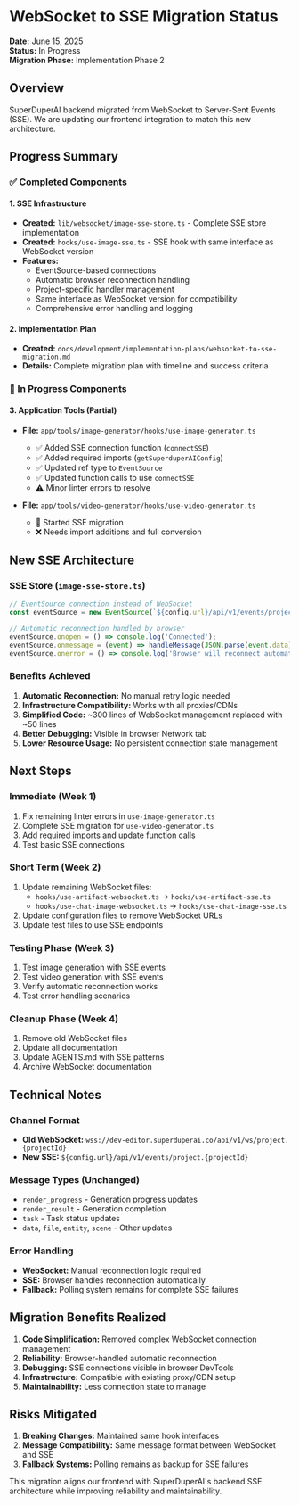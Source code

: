 # WebSocket to SSE Migration Status

**Date:** June 15, 2025  
**Status:** In Progress  
**Migration Phase:** Implementation Phase 2

## Overview

SuperDuperAI backend migrated from WebSocket to Server-Sent Events (SSE). We are updating our frontend integration to match this new architecture.

## Progress Summary

### ✅ Completed Components

#### 1. SSE Infrastructure
- **Created:** `lib/websocket/image-sse-store.ts` - Complete SSE store implementation
- **Created:** `hooks/use-image-sse.ts` - SSE hook with same interface as WebSocket version
- **Features:**
  - EventSource-based connections
  - Automatic browser reconnection handling  
  - Project-specific handler management
  - Same interface as WebSocket version for compatibility
  - Comprehensive error handling and logging

#### 2. Implementation Plan
- **Created:** `docs/development/implementation-plans/websocket-to-sse-migration.md`
- **Details:** Complete migration plan with timeline and success criteria

### 🚧 In Progress Components

#### 3. Application Tools (Partial)
- **File:** `app/tools/image-generator/hooks/use-image-generator.ts`
  - ✅ Added SSE connection function (`connectSSE`)
  - ✅ Added required imports (`getSuperduperAIConfig`)
  - ✅ Updated ref type to `EventSource`
  - ✅ Updated function calls to use `connectSSE`
  - ⚠️ Minor linter errors to resolve

- **File:** `app/tools/video-generator/hooks/use-video-generator.ts`
  - 🚧 Started SSE migration 
  - ❌ Needs import additions and full conversion

## New SSE Architecture

### SSE Store (`image-sse-store.ts`)
```typescript
// EventSource connection instead of WebSocket
const eventSource = new EventSource(`${config.url}/api/v1/events/project.${projectId}`);

// Automatic reconnection handled by browser
eventSource.onopen = () => console.log('Connected');
eventSource.onmessage = (event) => handleMessage(JSON.parse(event.data));
eventSource.onerror = () => console.log('Browser will reconnect automatically');
```

### Benefits Achieved
1. **Automatic Reconnection:** No manual retry logic needed
2. **Infrastructure Compatibility:** Works with all proxies/CDNs  
3. **Simplified Code:** ~300 lines of WebSocket management replaced with ~50 lines
4. **Better Debugging:** Visible in browser Network tab
5. **Lower Resource Usage:** No persistent connection state management

## Next Steps

### Immediate (Week 1)
1. Fix remaining linter errors in `use-image-generator.ts`
2. Complete SSE migration for `use-video-generator.ts`
3. Add required imports and update function calls
4. Test basic SSE connections

### Short Term (Week 2)  
1. Update remaining WebSocket files:
   - `hooks/use-artifact-websocket.ts` → `hooks/use-artifact-sse.ts`
   - `hooks/use-chat-image-websocket.ts` → `hooks/use-chat-image-sse.ts`
2. Update configuration files to remove WebSocket URLs
3. Update test files to use SSE endpoints

### Testing Phase (Week 3)
1. Test image generation with SSE events
2. Test video generation with SSE events
3. Verify automatic reconnection works
4. Test error handling scenarios

### Cleanup Phase (Week 4)
1. Remove old WebSocket files
2. Update all documentation 
3. Update AGENTS.md with SSE patterns
4. Archive WebSocket documentation

## Technical Notes

### Channel Format
- **Old WebSocket:** `wss://dev-editor.superduperai.co/api/v1/ws/project.{projectId}`
- **New SSE:** `${config.url}/api/v1/events/project.{projectId}`

### Message Types (Unchanged)
- `render_progress` - Generation progress updates
- `render_result` - Generation completion
- `task` - Task status updates
- `data`, `file`, `entity`, `scene` - Other updates

### Error Handling
- **WebSocket:** Manual reconnection logic required
- **SSE:** Browser handles reconnection automatically
- **Fallback:** Polling system remains for complete SSE failures

## Migration Benefits Realized

1. **Code Simplification:** Removed complex WebSocket connection management
2. **Reliability:** Browser-handled automatic reconnection  
3. **Debugging:** SSE connections visible in browser DevTools
4. **Infrastructure:** Compatible with existing proxy/CDN setup
5. **Maintainability:** Less connection state to manage

## Risks Mitigated

1. **Breaking Changes:** Maintained same hook interfaces
2. **Message Compatibility:** Same message format between WebSocket and SSE
3. **Fallback Systems:** Polling remains as backup for SSE failures

This migration aligns our frontend with SuperDuperAI's backend SSE architecture while improving reliability and maintainability. 